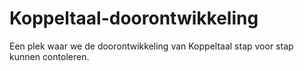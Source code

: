 # Koppeltaal-doorontwikkeling
Een plek waar we de doorontwikkeling van Koppeltaal stap voor stap kunnen contoleren.
